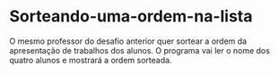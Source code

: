 # Sorteando-uma-ordem-na-lista
 O mesmo professor do desafio anterior quer sortear a ordem da apresentação de trabalhos dos alunos. O programa vai ler o nome dos quatro alunos e mostrará a ordem sorteada.

